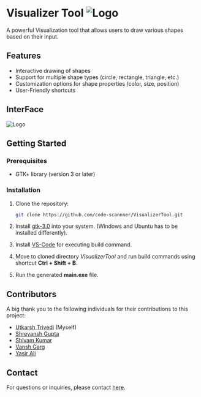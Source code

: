# Visualizer Tool ![Logo](icons/logo.png)

A powerful Visualization tool that allows users to draw various shapes based on their input.

## Features

- Interactive drawing of shapes
- Support for multiple shape types (circle, rectangle, triangle, etc.)
- Customization options for shape properties (color, size, position)
- User-Friendly shortcuts

## InterFace
![Logo](screenshots/s1.png)


## Getting Started

### Prerequisites

- GTK+ library (version 3 or later)

### Installation

1. Clone the repository:

   ```bash
   git clone https://github.com/code-scannner/VisualizerTool.git
   ```
   
2. Install [gtk-3.0]("https://www.gtk.org/docs/installations/") into your system. (Windows and Ubuntu has to be installed differently).

3. Install [VS-Code](https://code.visualstudio.com/) for executing build command.

4. Move to cloned directory *VisualizerTool* and run build commands using shortcut **Ctrl + Shift + B**.

5. Run the generated **main.exe** file.
  
## Contributors

A big thank you to the following individuals for their contributions to this project:

- [Utkarsh Trivedi](mailto:221210114@nitdelhi.ac.in) (Myself)
- [Shreyansh Gupta](mailto:221210099@nitdelhi.ac.in) 
- [Shivam Kumar](mailto:221210098@nitdelhi.ac.in)
- [Vansh Garg](mailto:221210118@nitdelhi.ac.in)
- [Yasir Ali](mailto:221210127@nitdelhi.ac.in)

## Contact

For questions or inquiries, please contact [<ins>here</ins>](guptashreyansh2048@gmail.com).
